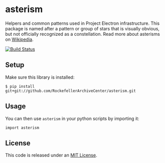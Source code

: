 # asterism

Helpers and common patterns used in Project Electron infrastructure. This package is named after a pattern or group of stars that is visually obvious, but not officially recognized as a constellation. Read more about asterisms on [Wikipedia](https://en.wikipedia.org/wiki/Asterism_(astronomy)).

[![Build Status](https://travis-ci.org/RockefellerArchiveCenter/asterism.svg?branch=master)](https://travis-ci.org/RockefellerArchiveCenter/asterism)

## Setup

Make sure this library is installed:

    $ pip install git+git://github.com/RockefellerArchiveCenter/asterism.git


## Usage

You can then use `asterism` in your python scripts by importing it:

    import asterism


## License

This code is released under an [MIT License](LICENSE).
